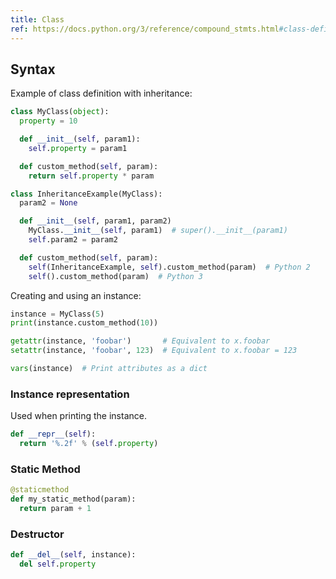 ```yaml
---
title: Class
ref: https://docs.python.org/3/reference/compound_stmts.html#class-definitions
---
```


## Syntax

Example of class definition with inheritance:

```python
class MyClass(object):
  property = 10

  def __init__(self, param1):
    self.property = param1

  def custom_method(self, param):
    return self.property * param

class InheritanceExample(MyClass):
  param2 = None

  def __init__(self, param1, param2)
    MyClass.__init__(self, param1)  # super().__init__(param1)
    self.param2 = param2

  def custom_method(self, param):
    self(InheritanceExample, self).custom_method(param)  # Python 2
    self().custom_method(param)  # Python 3
```

Creating and using an instance:

```python
instance = MyClass(5)
print(instance.custom_method(10))

getattr(instance, 'foobar')       # Equivalent to x.foobar
setattr(instance, 'foobar', 123)  # Equivalent to x.foobar = 123

vars(instance)  # Print attributes as a dict
```

### Instance representation

Used when printing the instance.

```python
def __repr__(self):
  return '%.2f' % (self.property)
```

### Static Method

```python
@staticmethod
def my_static_method(param):
  return param + 1
```

### Destructor

```python
def __del__(self, instance):
  del self.property
```
